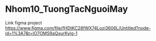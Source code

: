 # Nhom10_TuongTacNguoiMay
 Link figma project
 https://www.figma.com/file/fHDtKC28fWX74Lozj3606L/Untitled?node-id=1%3A7&t=lO7OMS9aQxurKyig-1
